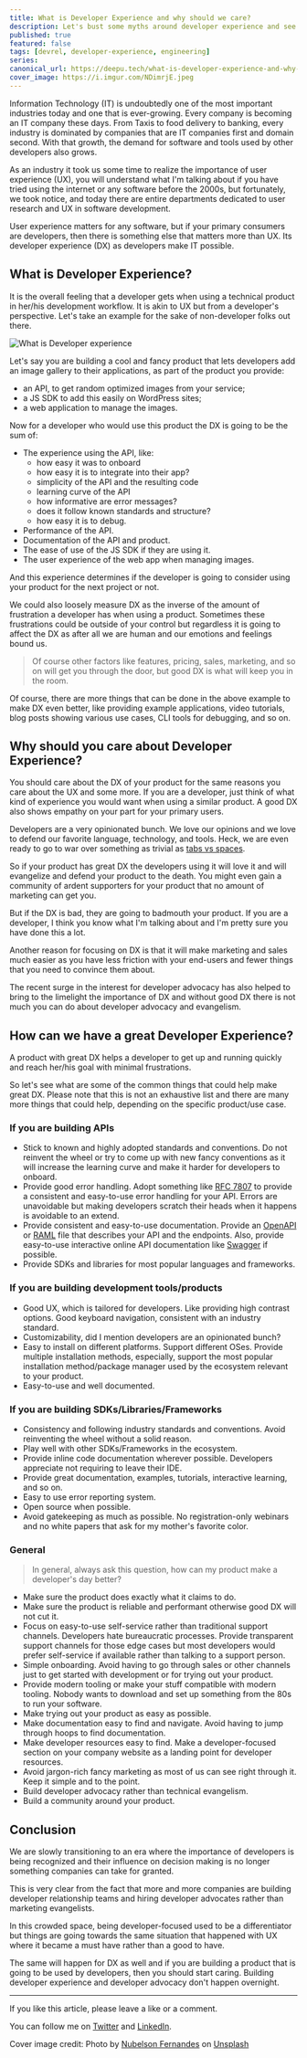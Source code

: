 ```yaml
---
title: What is Developer Experience and why should we care?
description: Let's bust some myths around developer experience and see why it's important.
published: true
featured: false
tags: [devrel, developer-experience, engineering]
series:
canonical_url: https://deepu.tech/what-is-developer-experience-and-why-care/
cover_image: https://i.imgur.com/NDimrjE.jpeg
---
```


Information Technology (IT) is undoubtedly one of the most important industries today and one that is ever-growing. Every company is becoming an IT company these days. From Taxis to food delivery to banking, every industry is dominated by companies that are IT companies first and domain second. With that growth, the demand for software and tools used by other developers also grows.

As an industry it took us some time to realize the importance of user experience (UX), you will understand what I'm talking about if you have tried using the internet or any software before the 2000s, but fortunately, we took notice, and today there are entire departments dedicated to user research and UX in software development.

User experience matters for any software, but if your primary consumers are developers, then there is something else that matters more than UX. Its developer experience (DX) as developers make IT possible.

## What is Developer Experience?

It is the overall feeling that a developer gets when using a technical product in her/his development workflow. It is akin to UX but from a developer's perspective. Let's take an example for the sake of non-developer folks out there.

![What is Developer experience](https://i.imgur.com/EB23Cv3.png)

Let's say you are building a cool and fancy product that lets developers add an image gallery to their applications, as part of the product you provide:

- an API, to get random optimized images from your service;
- a JS SDK to add this easily on WordPress sites;
- a web application to manage the images.

Now for a developer who would use this product the DX is going to be the sum of:

- The experience using the API, like:
  - how easy it was to onboard
  - how easy it is to integrate into their app?
  - simplicity of the API and the resulting code
  - learning curve of the API
  - how informative are error messages?
  - does it follow known standards and structure?
  - how easy it is to debug.
- Performance of the API.
- Documentation of the API and product.
- The ease of use of the JS SDK if they are using it.
- The user experience of the web app when managing images.

And this experience determines if the developer is going to consider using your product for the next project or not.

We could also loosely measure DX as the inverse of the amount of frustration a developer has when using a product. Sometimes these frustrations could be outside of your control but regardless it is going to affect the DX as after all we are human and our emotions and feelings bound us.

> Of course other factors like features, pricing, sales, marketing, and so on will get you through the door, but good DX is what will keep you in the room.

Of course, there are more things that can be done in the above example to make DX even better, like providing example applications, video tutorials, blog posts showing various use cases, CLI tools for debugging, and so on.

## Why should you care about Developer Experience?

You should care about the DX of your product for the same reasons you care about the UX and some more. If you are a developer, just think of what kind of experience you would want when using a similar product. A good DX also shows empathy on your part for your primary users.

Developers are a very opinionated bunch. We love our opinions and we love to defend our favorite language, technology, and tools. Heck, we are even ready to go to war over something as trivial as [tabs vs spaces](https://www.reddit.com/r/programming/comments/p1j1c/tabs_vs_spaces_vs_both/).

So if your product has great DX the developers using it will love it and will evangelize and defend your product to the death. You might even gain a community of ardent supporters for your product that no amount of marketing can get you.

But if the DX is bad, they are going to badmouth your product. If you are a developer, I think you know what I'm talking about and I'm pretty sure you have done this a lot.

Another reason for focusing on DX is that it will make marketing and sales much easier as you have less friction with your end-users and fewer things that you need to convince them about.

The recent surge in the interest for developer advocacy has also helped to bring to the limelight the importance of DX and without good DX there is not much you can do about developer advocacy and evangelism.

## How can we have a great Developer Experience?

A product with great DX helps a developer to get up and running quickly and reach her/his goal with minimal frustrations.

So let's see what are some of the common things that could help make great DX. Please note that this is not an exhaustive list and there are many more things that could help, depending on the specific product/use case.

### If you are building APIs

- Stick to known and highly adopted standards and conventions. Do not reinvent the wheel or try to come up with new fancy conventions as it will increase the learning curve and make it harder for developers to onboard.
- Provide good error handling. Adopt something like [RFC 7807](https://datatracker.ietf.org/doc/html/rfc7807) to provide a consistent and easy-to-use error handling for your API. Errors are unavoidable but making developers scratch their heads when it happens is avoidable to an extend.
- Provide consistent and easy-to-use documentation. Provide an [OpenAPI](https://www.openapis.org/) or [RAML](http://raml.org/) file that describes your API and the endpoints. Also, provide easy-to-use interactive online API documentation like [Swagger](https://swagger.io/) if possible.
- Provide SDKs and libraries for most popular languages and frameworks.

### If you are building development tools/products

- Good UX, which is tailored for developers. Like providing high contrast options. Good keyboard navigation, consistent with an industry standard.
- Customizability, did I mention developers are an opinionated bunch?
- Easy to install on different platforms. Support different OSes. Provide multiple installation methods, especially, support the most popular installation method/package manager used by the ecosystem relevant to your product.
- Easy-to-use and well documented.

### If you are building SDKs/Libraries/Frameworks

- Consistency and following industry standards and conventions. Avoid reinventing the wheel without a solid reason.
- Play well with other SDKs/Frameworks in the ecosystem.
- Provide inline code documentation wherever possible. Developers appreciate not requiring to leave their IDE.
- Provide great documentation, examples, tutorials, interactive learning, and so on.
- Easy to use error reporting system.
- Open source when possible.
- Avoid gatekeeping as much as possible. No registration-only webinars and no white papers that ask for my mother's favorite color.

### General

> In general, always ask this question, how can my product make a developer's day better?

- Make sure the product does exactly what it claims to do.
- Make sure the product is reliable and performant otherwise good DX will not cut it.
- Focus on easy-to-use self-service rather than traditional support channels. Developers hate bureaucratic processes. Provide transparent support channels for those edge cases but most developers would prefer self-service if available rather than talking to a support person.
- Simple onboarding. Avoid having to go through sales or other channels just to get started with development or for trying out your product.
- Provide modern tooling or make your stuff compatible with modern tooling. Nobody wants to download and set up something from the 80s to run your software.
- Make trying out your product as easy as possible.
- Make documentation easy to find and navigate. Avoid having to jump through hoops to find documentation.
- Make developer resources easy to find. Make a developer-focused section on your company website as a landing point for developer resources.
- Avoid jargon-rich fancy marketing as most of us can see right through it. Keep it simple and to the point.
- Build developer advocacy rather than technical evangelism.
- Build a community around your product.

## Conclusion

We are slowly transitioning to an era where the importance of developers is being recognized and their influence on decision making is no longer something companies can take for granted.

This is very clear from the fact that more and more companies are building developer relationship teams and hiring developer advocates rather than marketing evangelists.

In this crowded space, being developer-focused used to be a differentiator but things are going towards the same situation that happened with UX where it became a must have rather than a good to have.

The same will happen for DX as well and if you are building a product that is going to be used by developers, then you should start caring. Building developer experience and developer advocacy don't happen overnight.

---

If you like this article, please leave a like or a comment.

You can follow me on [Twitter](https://twitter.com/deepu105) and [LinkedIn](https://www.linkedin.com/in/deepu05/).

Cover image credit: Photo by [Nubelson Fernandes](https://unsplash.com/@nublson) on [Unsplash](https://unsplash.com/s/photos/developer)
